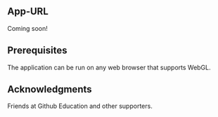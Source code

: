 ## App-URL

Coming soon!

## Prerequisites

The application can be run on any web browser that supports WebGL.

## Acknowledgments

Friends at Github Education and other supporters.

